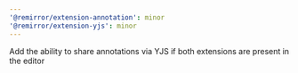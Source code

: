 ```yaml
---
'@remirror/extension-annotation': minor
'@remirror/extension-yjs': minor
---
```


Add the ability to share annotations via YJS if both extensions are present in the editor
